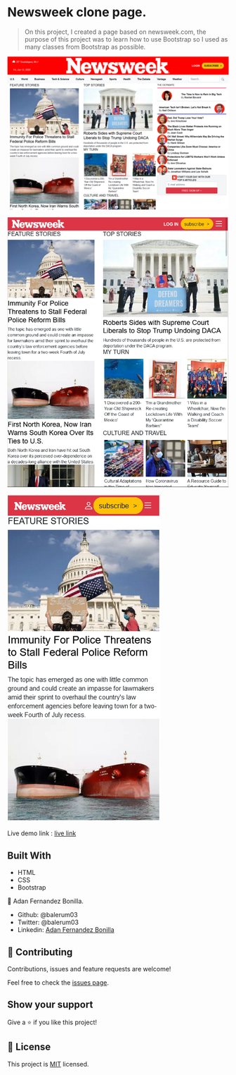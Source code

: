 # Newsweek clone page.

> On this project, I created a page based on newsweek.com, the purpose of this project was to learn how to use Bootstrap so I used as many classes from Bootstrap as possible.

![screenshot](/assets/images/Capture1.PNG)

![screenshot](/assets/images/Capture2.PNG)

![screenshot](/assets/images/Capture3.PNG)

Live demo link : [live link](https://raw.githack.com/balerum03/newsweekclone/clone-page/index.html)

## Built With

- HTML
- CSS
- Bootstrap

👤 Adan Fernandez Bonilla.

- Github: @balerum03
- Twitter: @balerum03
- Linkedin: [Adan Fernandez Bonilla](https://www.linkedin.com/in/adan-fernandez-bonilla-4560831a5)                                         

## 🤝 Contributing

Contributions, issues and feature requests are welcome!

Feel free to check the [issues page](https://github.com/balerum03/newsweekclone/issues).

## Show your support

Give a ⭐️ if you like this project!

## 📝 License

This project is [MIT](lic.url) licensed.
